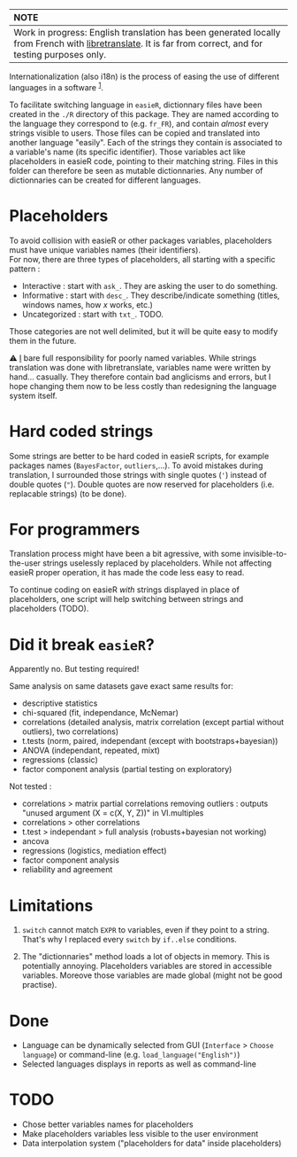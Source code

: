 | NOTE        |
|:---------------------------|
| Work in progress: English translation has been generated locally from French with [libretranslate](https://github.com/LibreTranslate/LibreTranslate). It is far from correct, and for testing purposes only. |

Internationalization (also i18n) is the process of easing the use of different languages in a software <sup>[1](https://journal.r-project.org/articles/RN-2005-001/RN-2005-001.pdf)</sup>.

To facilitate switching language in `easieR`, dictionnary files have been created in the `./R` directory of this package.
They are named according to the language they correspond to (e.g. `fr_FR`), and contain *almost* every strings visible to users.
Those files can be copied and translated into another language "easily".
Each of the strings they contain is associated to a variable's name (its specific identifier).
Those variables act like placeholders in easieR code, pointing to their matching string.
Files in this folder can therefore be seen as mutable dictionnaries.
Any number of dictionnaries can be created for different languages.

# Placeholders

To avoid collision with easieR or other packages variables, placeholders must have unique variables names (their identifiers).  
For now, there are three types of placeholders, all starting with a specific pattern :

- Interactive : start with `ask_`. They are asking the user to do something.
- Informative : start with `desc_`. They describe/indicate something (titles, windows names, how $x$ works, etc.)
- Uncategorized : start with `txt_`. TODO.

Those categories are not well delimited, but it will be quite easy to modify them in the future.

⚠ [I](https://github.com/dougy147) bare full responsibility for poorly named variables. 
While strings translation was done with libretranslate, variables name were written by hand... casually.
They therefore contain bad anglicisms and errors, but I hope changing them now to be less costly than redesigning the language system itself.

# Hard coded strings

Some strings are better to be hard coded in easieR scripts, for example packages names (`BayesFactor`, `outliers`,...).
To avoid mistakes during translation, I surrounded those strings with single quotes (`'`) instead of double quotes (`"`).
Double quotes are now reserved for placeholders (i.e. replacable strings) (to be done).

# For programmers

Translation process might have been a bit agressive, with some invisible-to-the-user strings uselessly replaced by placeholders. 
While not affecting easieR proper operation, it has made the code less easy to read.

To continue coding on easieR *with* strings displayed in place of placeholders, one script will help switching between strings and placeholders (TODO).

# Did it break `easieR`?

Apparently no. But testing required!

Same analysis on same datasets gave exact same results for:

- descriptive statistics
- chi-squared (fit, independance, McNemar)
- correlations (detailed analysis, matrix correlation (except partial without outliers), two correlations)
- t.tests (norm, paired, independant (except with bootstraps+bayesian))
- ANOVA (independant, repeated, mixt)
- regressions (classic)
- factor component analysis (partial testing on exploratory)

Not tested :

- correlations > matrix partial correlations removing outliers : outputs "unused argument (X = c(X, Y, Z))" in VI.multiples
- correlations > other correlations
- t.test > independant > full analysis (robusts+bayesian not working) 
- ancova
- regressions (logistics, mediation effect)
- factor component analysis
- reliability and agreement

# Limitations

1) `switch` cannot match `EXPR` to variables, even if they point to a string. That's why I replaced every `switch` by `if..else` conditions.

2) The "dictionnaries" method loads a lot of objects in memory. This is potentially annoying. Placeholders variables are stored in accessible variables. Moreove those variables are made global (might not be good practise).

# Done

- Language can be dynamically selected from GUI (`Interface` > `Choose language`) or command-line (e.g. `load_language("English")`)
- Selected languages displays in reports as well as command-line

# TODO

- Chose better variables names for placeholders
- Make placeholders variables less visible to the user environment
- Data interpolation system ("placeholders for data" inside placeholders)
